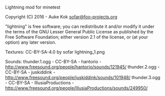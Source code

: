 
Lightning mod for minetest


Copyright (C) 2016 - Auke Kok <sofar@foo-projects.org>

"lightning" is free software; you can redistribute it and/or modify
it under the terms of the GNU Lesser General Public License as
published by the Free Software Foundation; either version 2.1
of the license, or (at your option) any later version.

Textures: CC-BY-SA-4.0 by sofar
    lightning_1.png

Sounds:
    thunder.1.ogg - CC-BY-SA - hantorio - http://www.freesound.org/people/hantorio/sounds/121945/
    thunder.2.ogg - CC-BY-SA - juskiddink - http://www.freesound.org/people/juskiddink/sounds/101948/
    thunder.3.ogg - CC-BY-SA - IllusiaProductions - http://www.freesound.org/people/IllusiaProductions/sounds/249950/
